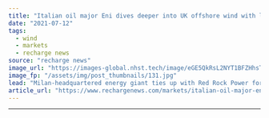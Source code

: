 ```yaml
---
title: "Italian oil major Eni dives deeper into UK offshore wind with late-entry ScotWind bid plan"
date: "2021-07-12"
tags: 
  - wind
  - markets
  - recharge news
source: "recharge news"
image_url: "https://images-global.nhst.tech/image/eGE5QkRsL2NYT1BFZHhsTnJsQ1RKVEI3MTEwTVlBZ1pmbXc5aXpZQ2xoVT0=/nhst/binary/96f4e7e0643ee2d6546cd62c606d6222"
image_fp: "/assets/img/post_thumbnails/131.jpg"
lead: "Milan-headquartered energy giant ties up with Red Rock Power for a tilt at upcoming Scottish auction backed by interconnector developer Transmission Investment"
article_url: "https://www.rechargenews.com/markets/italian-oil-major-eni-dives-deeper-into-uk-offshore-wind-with-late-entry-scotwind-bid-plan/2-1-1038777"
---
```


---
